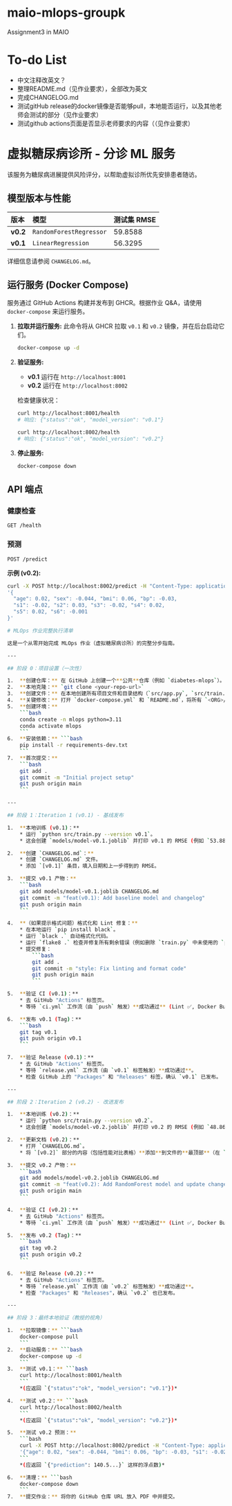 # maio-mlops-groupk
Assignment3 in MAIO

# To-do List
* 中文注释改英文？
* 整理README.md（见作业要求），全部改为英文
* 完成CHANGELOG.md
* 测试gitHub release的docker镜像是否能够pull，本地能否运行，以及其他老师会测试的部分（见作业要求）
* 测试github actions页面是否显示老师要求的内容（（见作业要求）

# 虚拟糖尿病诊所 - 分诊 ML 服务

该服务为糖尿病进展提供风险评分，以帮助虚拟诊所优先安排患者随访。

## 模型版本与性能

| 版本 | 模型 | 测试集 RMSE |
| :--- | :--- | :--- |
| **v0.2** | `RandomForestRegressor` | 59.8588 |
| **v0.1** | `LinearRegression` | 56.3295 |

详细信息请参阅 `CHANGELOG.md`。

## 运行服务 (Docker Compose)

服务通过 GitHub Actions 构建并发布到 GHCR。根据作业 Q&A，请使用 `docker-compose` 来运行服务。

1.  **拉取并运行服务:**
    此命令将从 GHCR 拉取 `v0.1` 和 `v0.2` 镜像，并在后台启动它们。
    ```bash
    docker-compose up -d
    ```

2.  **验证服务:**
    * **v0.1** 运行在 `http://localhost:8001`
    * **v0.2** 运行在 `http://localhost:8002`

    检查健康状况：
    ```bash
    curl http://localhost:8001/health
    # 响应: {"status":"ok", "model_version": "v0.1"}
    
    curl http://localhost:8002/health
    # 响应: {"status":"ok", "model_version": "v0.2"}
    ```

3.  **停止服务:**
    ```bash
    docker-compose down
    ```

## API 端点

### 健康检查
`GET /health`

### 预测
`POST /predict`

**示例 (v0.2):**
```bash
curl -X POST http://localhost:8002/predict -H "Content-Type: application/json" -d \
'{
  "age": 0.02, "sex": -0.044, "bmi": 0.06, "bp": -0.03,
  "s1": -0.02, "s2": 0.03, "s3": -0.02, "s4": 0.02,
  "s5": 0.02, "s6": -0.001
}'

# MLOps 作业完整执行清单

这是一个从零开始完成 MLOps 作业（虚拟糖尿病诊所）的完整分步指南。

---

## 阶段 0：项目设置（一次性）

1.  **创建仓库：** 在 GitHub 上创建一个**公共**仓库（例如 `diabetes-mlops`）。
2.  **本地克隆：** `git clone <your-repo-url>`
3.  **创建文件：** 在本地创建所有项目文件和目录结构（`src/app.py`, `src/train.py`, `models/.gitkeep`, `tests/test_app.py`, `Dockerfile`, `docker-compose.yml`, `README.md`, `requirements.txt`, `.github/workflows/ci.yml`, `.github/workflows/release.yml` 等）。
4.  **关键修改：** 打开 `docker-compose.yml` 和 `README.md`，将所有 `<ORG>/<REPO>` 占位符替换为你自己的 GitHub `用户名/仓库名`。
5.  **创建环境：**
    ```bash
    conda create -n mlops python=3.11
    conda activate mlops
    ```
6.  **安装依赖：** ```bash
    pip install -r requirements-dev.txt
    ```
7.  **首次提交：**
    ```bash
    git add .
    git commit -m "Initial project setup"
    git push origin main
    ```

---

## 阶段 1：Iteration 1 (v0.1) - 基线发布

1.  **本地训练 (v0.1)：**
    * 运行 `python src/train.py --version v0.1`。
    * 这会创建 `models/model-v0.1.joblib` 并打印 v0.1 的 RMSE (例如 `53.8869`)。

2.  **创建 `CHANGELOG.md`：**
    * 创建 `CHANGELOG.md` 文件。
    * 添加 `[v0.1]` 条目，填入日期和上一步得到的 RMSE。

3.  **提交 v0.1 产物：**
    ```bash
    git add models/model-v0.1.joblib CHANGELOG.md
    git commit -m "feat(v0.1): Add baseline model and changelog"
    git push origin main
    ```

4.  **（如果提示格式问题）格式化和 Lint 修复：**
    * 在本地运行 `pip install black`。
    * 运行 `black .` 自动格式化代码。
    * 运行 `flake8 .` 检查并修复所有剩余错误（例如删除 `train.py` 中未使用的 `pandas` 导入）。
    * 提交修复：
        ```bash
        git add .
        git commit -m "style: Fix linting and format code"
        git push origin main
        ```

5.  **验证 CI (v0.1)：**
    * 去 GitHub "Actions" 标签页。
    * 等待 `ci.yml` 工作流（由 `push` 触发）**成功通过** (Lint ✅, Docker Build Test ✅)。

6.  **发布 v0.1 (Tag)：**
    ```bash
    git tag v0.1
    git push origin v0.1
    ```

7.  **验证 Release (v0.1)：**
    * 去 GitHub "Actions" 标签页。
    * 等待 `release.yml` 工作流（由 `v0.1` 标签触发）**成功通过**。
    * 检查 GitHub 上的 "Packages" 和 "Releases" 标签，确认 `v0.1` 已发布。

---

## 阶段 2：Iteration 2 (v0.2) - 改进发布

1.  **本地训练 (v0.2)：**
    * 运行 `python src/train.py --version v0.2`。
    * 这会创建 `models/model-v0.2.joblib` 并打印 v0.2 的 RMSE (例如 `48.8687`)。

2.  **更新文档 (v0.2)：**
    * 打开 `CHANGELOG.md`。
    * 将 `[v0.2]` 部分的内容（包括性能对比表格）**添加**到文件的**最顶部**（在 `[v0.1]` 部分的上方）。

3.  **提交 v0.2 产物：**
    ```bash
    git add models/model-v0.2.joblib CHANGELOG.md
    git commit -m "feat(v0.2): Add RandomForest model and update changelog"
    git push origin main
    ```

4.  **验证 CI (v0.2)：**
    * 去 GitHub "Actions" 标签页。
    * 等待 `ci.yml` 工作流（由 `push` 触发）**成功通过** (Lint ✅, Docker Build Test ✅)。

5.  **发布 v0.2 (Tag)：**
    ```bash
    git tag v0.2
    git push origin v0.2
    ```

6.  **验证 Release (v0.2)：**
    * 去 GitHub "Actions" 标签页。
    * 等待 `release.yml` 工作流（由 `v0.2` 标签触发）**成功通过**。
    * 检查 "Packages" 和 "Releases"，确认 `v0.2` 也已发布。

---

## 阶段 3：最终本地验证（教授的视角）

1.  **拉取镜像：** ```bash
    docker-compose pull
    ```
2.  **启动服务：** ```bash
    docker-compose up -d
    ```
3.  **测试 v0.1：** ```bash
    curl http://localhost:8001/health
    ```
    *(应返回 `{"status":"ok", "model_version": "v0.1"})*

4.  **测试 v0.2：** ```bash
    curl http://localhost:8002/health
    ```
    *(应返回 `{"status":"ok", "model_version": "v0.2"})*

5.  **测试 v0.2 预测：**
    ```bash
    curl -X POST http://localhost:8002/predict -H "Content-Type: application/json" -d \
    '{"age": 0.02, "sex": -0.044, "bmi": 0.06, "bp": -0.03, "s1": -0.02, "s2": 0.03, "s3": -0.02, "s4": 0.02, "s5": 0.02, "s6": -0.001}'
    ```
    *(应返回 `{"prediction": 140.5...}` 这样的浮点数)*

6.  **清理：** ```bash
    docker-compose down
    ```
7.  **提交作业：** 将你的 GitHub 仓库 URL 放入 PDF 中并提交。